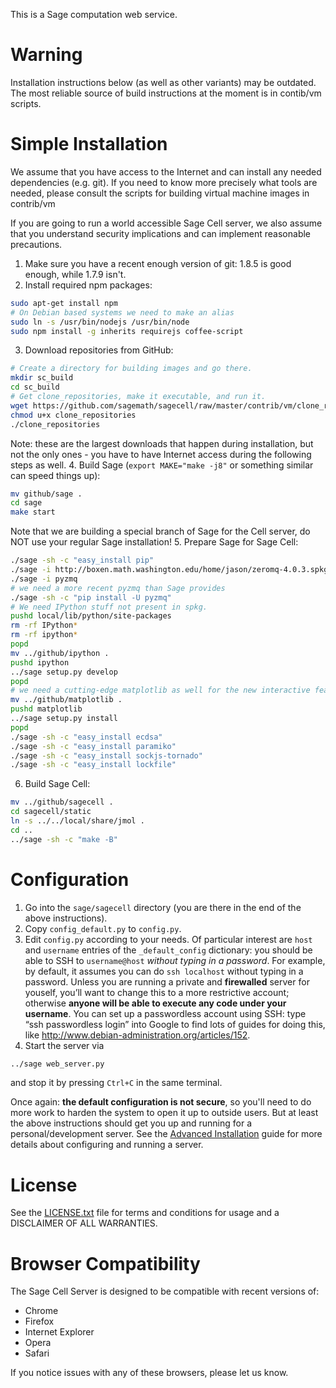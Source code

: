 This is a Sage computation web service.

# Warning

Installation instructions below (as well as other variants) may be outdated. The most reliable source of build instructions at the moment is in contib/vm scripts.
    
# Simple Installation

We assume that you have access to the Internet and can install any needed dependencies (e.g. git). If you need to know more precisely what tools are needed, please consult the scripts for building virtual machine images in contrib/vm

If you are going to run a world accessible Sage Cell server, we also assume that you understand security implications and can implement reasonable precautions.

1. Make sure you have a recent enough version of git: 1.8.5 is good enough, while 1.7.9 isn't.
2. Install required npm packages:
```bash
sudo apt-get install npm
# On Debian based systems we need to make an alias
sudo ln -s /usr/bin/nodejs /usr/bin/node
sudo npm install -g inherits requirejs coffee-script
```
3. Download repositories from GitHub:
```bash
# Create a directory for building images and go there.
mkdir sc_build
cd sc_build
# Get clone_repositories, make it executable, and run it.
wget https://github.com/sagemath/sagecell/raw/master/contrib/vm/clone_repositories
chmod u+x clone_repositories
./clone_repositories
```
Note: these are the largest downloads that happen during installation, but not the only ones - you have to have Internet access during the following steps as well.
4. Build Sage (`export MAKE="make -j8"` or something similar can speed things up):
```bash
mv github/sage .
cd sage
make start
```
Note that we are building a special branch of Sage for the Cell server, do NOT use your regular Sage installation!
5. Prepare Sage for Sage Cell:
```bash
./sage -sh -c "easy_install pip"
./sage -i http://boxen.math.washington.edu/home/jason/zeromq-4.0.3.spkg
./sage -i pyzmq
# we need a more recent pyzmq than Sage provides
./sage -sh -c "pip install -U pyzmq"
# We need IPython stuff not present in spkg.
pushd local/lib/python/site-packages
rm -rf IPython*
rm -rf ipython*
popd
mv ../github/ipython .
pushd ipython
../sage setup.py develop
popd
# we need a cutting-edge matplotlib as well for the new interactive features
mv ../github/matplotlib .
pushd matplotlib
../sage setup.py install
popd
./sage -sh -c "easy_install ecdsa"
./sage -sh -c "easy_install paramiko"
./sage -sh -c "easy_install sockjs-tornado"
./sage -sh -c "easy_install lockfile"
```
6. Build Sage Cell:
```bash
mv ../github/sagecell .
cd sagecell/static
ln -s ../../local/share/jmol .
cd ..
../sage -sh -c "make -B"
```


# Configuration

1. Go into the ``sage/sagecell`` directory (you are there in the end of the above instructions).
2. Copy ``config_default.py`` to ``config.py``.
3. Edit ``config.py`` according to your needs. Of particular interest are ``host`` and ``username`` entries of the ``_default_config`` dictionary: you should be able to SSH to ``username@host`` *without typing in a password*. For example, by default, it assumes you can do ``ssh localhost`` without typing in a password. Unless you are running a private and **firewalled** server for youself, you’ll want to change this to a more restrictive account; otherwise **anyone will be able to execute any code under your username**. You can set up a passwordless account using SSH: type “ssh passwordless login” into Google to find lots of guides for doing this, like http://www.debian-administration.org/articles/152.
4. Start the server via
```bash
../sage web_server.py
```
and stop it by pressing ``Ctrl+C`` in the same terminal.

Once again: **the default configuration is not secure**, so you'll need to do more work to harden the system to open it up to outside users. But at least the above instructions should get you up and running for a personal/development server. See the [Advanced Installation](doc/advanced_installation.rst) guide for more details about configuring and running a server.

# License

See the [LICENSE.txt](LICENSE.txt) file for terms and conditions for usage and a
DISCLAIMER OF ALL WARRANTIES.

# Browser Compatibility

The Sage Cell Server is designed to be compatible with recent versions of:

* Chrome
* Firefox
* Internet Explorer
* Opera
* Safari

If you notice issues with any of these browsers, please let us know.
